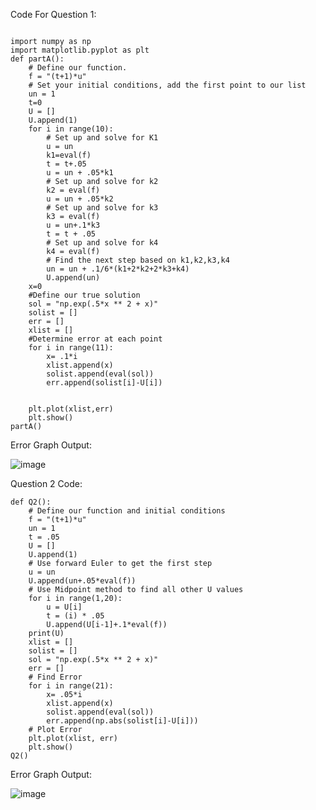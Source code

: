Code For Question 1:
```

import numpy as np
import matplotlib.pyplot as plt
def partA():
    # Define our function.
    f = "(t+1)*u"
    # Set your initial conditions, add the first point to our list
    un = 1
    t=0
    U = []
    U.append(1)
    for i in range(10):
        # Set up and solve for K1
        u = un
        k1=eval(f)
        t = t+.05
        u = un + .05*k1
        # Set up and solve for k2
        k2 = eval(f)
        u = un + .05*k2
        # Set up and solve for k3
        k3 = eval(f)
        u = un+.1*k3
        t = t + .05
        # Set up and solve for k4
        k4 = eval(f)
        # Find the next step based on k1,k2,k3,k4
        un = un + .1/6*(k1+2*k2+2*k3+k4)
        U.append(un)
    x=0
    #Define our true solution
    sol = "np.exp(.5*x ** 2 + x)"
    solist = []
    err = []
    xlist = []
    #Determine error at each point
    for i in range(11):
        x= .1*i
        xlist.append(x)
        solist.append(eval(sol))
        err.append(solist[i]-U[i])


    plt.plot(xlist,err)
    plt.show()
partA()
```
Error Graph Output:

![image](https://user-images.githubusercontent.com/89805209/155854912-954afcf5-86c6-4515-85d5-2591a8e677e0.png)

Question 2 Code:
```
def Q2():
    # Define our function and initial conditions
    f = "(t+1)*u"
    un = 1
    t = .05
    U = []
    U.append(1)
    # Use forward Euler to get the first step
    u = un
    U.append(un+.05*eval(f))
    # Use Midpoint method to find all other U values
    for i in range(1,20):
        u = U[i]
        t = (i) * .05
        U.append(U[i-1]+.1*eval(f))
    print(U)
    xlist = []
    solist = []
    sol = "np.exp(.5*x ** 2 + x)"
    err = []
    # Find Error
    for i in range(21):
        x= .05*i
        xlist.append(x)
        solist.append(eval(sol))
        err.append(np.abs(solist[i]-U[i]))
    # Plot Error
    plt.plot(xlist, err)
    plt.show()
Q2()
```

Error Graph Output:

![image](https://user-images.githubusercontent.com/89805209/155854855-750b0bf4-3146-4009-a2ff-16fa292d0fe9.png)



